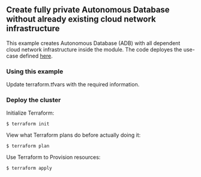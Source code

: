 ## Create fully private Autonomous Database without already existing cloud network infrastructure
This example creates Autonomous Database (ADB) with all dependent cloud network infrastructure inside the module. The code deployes the use-case defined [here](https://docs.oracle.com/en-us/iaas/adbnetworkaccess/private-endpoints-autonomous.html).  
### Using this example
Update terraform.tfvars with the required information.

### Deploy the cluster  
Initialize Terraform:
```
$ terraform init
```
View what Terraform plans do before actually doing it:
```
$ terraform plan
```
Use Terraform to Provision resources:
```
$ terraform apply
```
